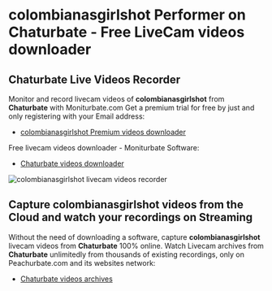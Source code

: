 # colombianasgirlshot Performer on Chaturbate - Free LiveCam videos downloader

## Chaturbate Live Videos Recorder

Monitor and record livecam videos of **colombianasgirlshot** from **Chaturbate** with Moniturbate.com
Get a premium trial for free by just and only registering with your Email address:
* [colombianasgirlshot Premium videos downloader](https://moniturbate.com/request-demo-licence-key.html)

Free livecam videos downloader - Moniturbate Software:
* [Chaturbate videos downloader](https://moniturbate.com/moniturbate-download-software.html)

![colombianasgirlshot livecam videos recorder](https://peachurnet.com/templates/moniturbate-software.png)


## Capture colombianasgirlshot videos from the Cloud and watch your recordings on Streaming

Without the need of downloading a software, capture **colombianasgirlshot** livecam videos from **Chaturbate** 100% online.
Watch Livecam archives from **Chaturbate** unlimitedly from thousands of existing recordings, only on Peachurbate.com and its websites network:
* [Chaturbate videos archives](https://peachurnet.com/)